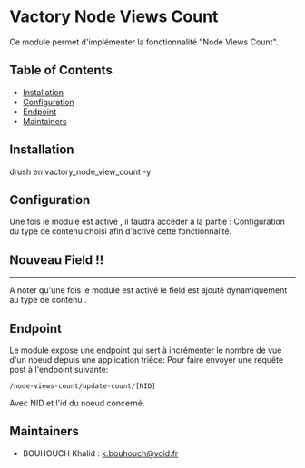 
# Vactory Node Views Count  
Ce module permet d'implémenter la fonctionnalité "Node Views Count".
## Table of Contents  

 * [Installation](#installation)   
 * [Configuration](#configuration) 
 * [Endpoint](#endpoint) 
 * [Maintainers](#maintainers)      

## Installation    

 drush en vactory_node_view_count -y  

## Configuration  
Une fois le module est activé , il faudra accéder à la partie : Configuration 
du type de contenu choisi afin d'activé cette fonctionnalité.

## Nouveau Field !!
---
A noter qu'une fois le module est activé le field est ajouté dynamiquement au type de contenu .

## Endpoint
Le module expose une endpoint qui sert à incrémenter le nombre de vue d'un
noeud depuis une application trièce:
Pour faire envoyer une requête post à l'endpoint suivante:

`/node-views-count/update-count/[NID]`

Avec NID et l'id du noeud concerné.

## Maintainers    

* BOUHOUCH Khalid : <k.bouhouch@void.fr>
